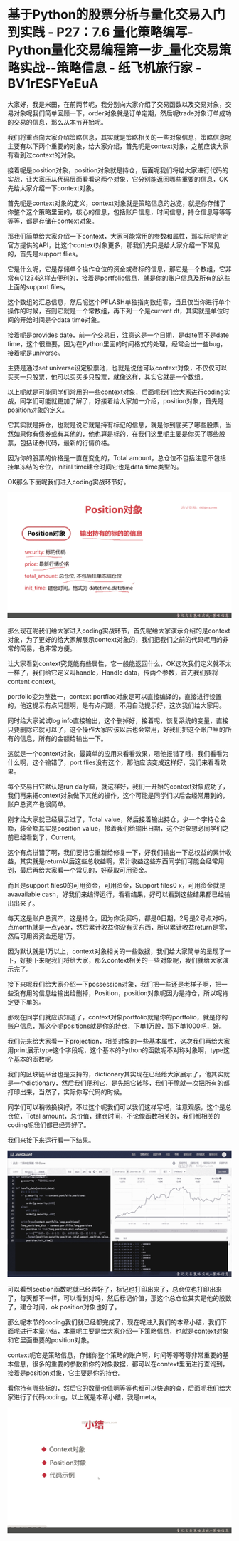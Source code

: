 # 基于Python的股票分析与量化交易入门到实践 - P27：7.6 量化策略编写-Python量化交易编程第一步_量化交易策略实战--策略信息 - 纸飞机旅行家 - BV1rESFYeEuA

大家好，我是米田，在前两节呢，我分别向大家介绍了交易函数以及交易对象，交易对象呢我们简单回顾一下，order对象就是订单定期，然后呢trade对象订单成功的交易的信息，那么从本节开始呢。

我们将重点向大家介绍策略信息，其实就是策略相关的一些对象信息，策略信息呢主要有以下两个重要的对象，给大家介绍，首先呢是context对象，之前应该大家有看到过context的对象。

接着呢是position对象，position对象就是持仓，后面呢我们将给大家进行代码的实战，让大家压从代码层面看看这两个对象，它分别能返回哪些重要的信息，OK先给大家介绍一下context对象。

首先呢是context对象的定义，context对象就是策略信息的总览，就是你存储了你整个这个策略里面的，核心的信息，包括账户信息，时间信息，持仓信息等等等等等，都是存储在context对象。

那我们简单给大家介绍一下context，大家可能常用的参数和属性，那实际呢肯定官方提供的API，比这个context对象更多，那我们先只是给大家介绍一下常见的，首先是support flies。

它是什么呢，它是存储单个操作仓位的资金或者标的信息，那它是一个数组，它非常有01234这样去便利的，接着是portfolio信息，就是你的账户信息及所有的这些上面的support files。

这个数组的汇总信息，然后呢这个PFLASH单独指向数组零，当且仅当你进行单个操作的时候，否则它就是一个常数组，再下列一个是current dt，其实就是单位时间的开始时间是个data time对象。

接着呢是provides date，前一个交易日，注意这是一个日期，是date而不是date time，这个很重要，因为在Python里面的时间格式的处理，经常会出一些bug，接着呢是universe。

主要是通过set universe设定股票池，也就是说他可以context对象，不仅仅可以买买一只股票，他可以买买多只股票，就像这样，其实它就是一个数组。

以上呢就是可能同学们常用的一些context对象，后面呢我们给大家进行coding实战，同学们可能就更加了解了，好接着给大家加一介绍，position对象，首先是position对象的定义。

它其实就是持仓，也就是说它就是持有标记的信息，就是你到底买了哪些股票，当然如果你有债券或有其他的，他也算是标的，在我们这里呢主要是你买了哪些股票，包括证券代码，最新的行情价格。

因为你的股票的价格是一直在变化的，Total amount，总仓位不包括注意不包括挂单冻结的仓位，initial time建仓时间它也是data time类型的。

OK那么下面呢我们进入coding实战环节好。

![](img/b4cb28df147eb87d344c4162dc3f1034_1.png)

那么现在呢我们给大家进入coding实战环节，首先呢给大家演示介绍的是context对象，为了更好的给大家解展示context对象的，我们把我们之前的代码呢用的非常的简易，也非常方便。

让大家看到context究竟能有些属性，它一般能返回什么，OK这次我们定义就不太一样了，我们给它定义叫handle，Handle data，传两个参数，首先我们要将content context。

portfolio变为整数一，context portflao对象是可以直接编译的，直接进行设置的，他这提示有点问题啊，是有点问题，不用自动提示好，这次我们给大家用。

同时给大家试试log info直接输出，这个删掉好，接着呢，恢复系统的变量，直接只要删除它就可以了，这个操作大家应该以后也会常用，好我们把这个账户里的所有的信息，所有的金额给输出一下。

这就是一个context对象，最简单的应用来看看效果，嗯他报错了哦，我们看看为什么啊，这个输错了，port flies没有这个，那他应该变成这样好，我们来看看效果。

每个交易日它默认是run daily嘛，就这样好，我们一开始的context对象成功了，我们再来把context对象做下其他的操作，这个可能是同学们以后会经常用到的，账户总资产也很简单。

刚才给大家就已经展示过了，Total value，然后接着输出持仓，少一个字持仓金额，装金额其实是position value，接着我们给输出日期，这个对象想必同学们之前已经看到了，Current。

这个有点拼错了啊，我们要把它重新给修复一下，好我们输出一下总权益的累计收益，其实就是return以后这些总收益啊，累计收益这些东西同学们可能会经常用到，最后再给大家看一个常见的，好获取可用资金。

而且是support files0的可用资金，可用资金，Support files0 x，可用资金就是avavailable cash，好我们来编译运行，看看结果，好可以看到这些结果都已经输出出来了。

每天这是账户总资产，这是持仓，因为你没买吗，都是0日期，2号是2号点对吗，点month就是一点year，然后累计收益你没有买东西，所以累计收益return是零，然后可用资资金还是1万。

因为默认就是1万以上，context对象相关的一些数据，我们给大家简单的呈现了一下，好接下来呢我们将给大家，那么context相关的一些对象呢，我们就给大家演示完了。

接下来呢我们给大家介绍一下possession对象，我们把一些还是老样子啊，把一些没有用的信息给输出给删掉，Position，position对象呢因为是持仓，所以呢肯定要下单的。

那现在同学们就应该知道了，context对象portfolio就是你的portfolio，就是你的账户信息，那这个呢positions就是你的持仓，下单1万股，那下单1000吧，好。

我们先来给大家看一下projection，相关对象的一些基本属性，这次我们再给大家用print展示type这个字段呢，这个基本的Python的函数呢不对称对象啊，type这个基本的函数呢。

我们的区块链平台也是支持的，dictionary其实现在已经给大家展示了，他其实就是一个dictionary，然后我们便利它，是先把它转移，我们干脆就一次把所有的都打印出来，当然了，实际你写代码的时候。

同学们可以稍微换换好，不过这个呢我们可以我们这样写吧，注意观感，这个是总仓位，Total amount，总价值，建仓时间，不论像函数相关的，我们都相关的coding呢我们都已经弄好了。

我们来接下来运行看一下结果。

![](img/b4cb28df147eb87d344c4162dc3f1034_3.png)

可以看到section函数呢就已经弄好了，标记也打印出来了，总仓位也打印出来了，每天都不一样，可以看到对吗，然后标记价值，那这个总仓位其实是他的股数了，建仓时间，ok position对象也好了。

那么呢本节的coding我们就已经都完成了，现在呢进入我们的本章小结，我们下面呢进行本章小结，本章呢主要是给大家介绍一下策略信息，也就是context对象和它里面重要的position对象。

context呢它是策略信息，存储你整个策略的账户啊，时间等等等等非常重要的基本信息，很多的重要的参数和你的对象数据，都可以在context里面进行查询到，接着是position对象，它主要是你的持仓。

看你持有哪些标的，然后它的数量价值啊等等也都可以快速的查，后面呢我们给大家进行了代码coding，以上就是本章小结，我是meta。



![](img/b4cb28df147eb87d344c4162dc3f1034_5.png)